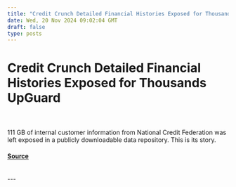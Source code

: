 ```yaml
---
title: "Credit Crunch Detailed Financial Histories Exposed for Thousands UpGuard"
date: Wed, 20 Nov 2024 09:02:04 GMT
draft: false
type: posts
---
```

# Credit Crunch Detailed Financial Histories Exposed for Thousands UpGuard

<br/>

<br/>
111 GB of internal customer information from National Credit Federation was left exposed in a publicly downloadable data repository. This is its story.

#### [Source](https://www.upguard.com/breaches/credit-crunch-national-credit-federation)

<br/>
---

